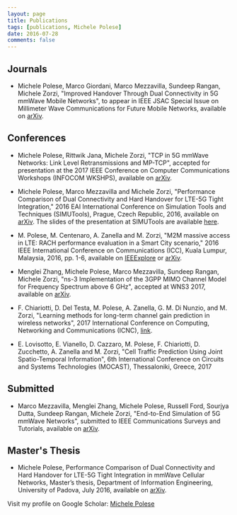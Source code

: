 ```yaml
---
layout: page
title: Publications
tags: [publications, Michele Polese]
date: 2016-07-28
comments: false
---
```

## Journals
* Michele Polese, Marco Giordani, Marco Mezzavilla, Sundeep Rangan, Michele Zorzi, "Improved Handover Through Dual Connectivity in 5G mmWave Mobile Networks", to appear in IEEE JSAC Special Issue on Millimeter Wave Communications for Future Mobile Networks, available on <a href="http://arxiv.org/abs/1611.04748" target="_blank">arXiv</a>.

## Conferences
* Michele Polese, Rittwik Jana, Michele Zorzi, "TCP in 5G mmWave Networks: Link Level Retransmissions and MP-TCP", accepted for presentation at the 2017 IEEE Conference on Computer Communications Workshops (INFOCOM WKSHPS), available on <a href="http://arxiv.org/abs/1703.08985" target="_blank">arXiv</a>.

* Michele Polese, Marco Mezzavilla and Michele Zorzi, "Performance Comparison of Dual Connectivity and Hard Handover for LTE-5G Tight Integration," 2016 EAI International Conference on Simulation Tools and Techniques (SIMUTools), Prague, Czech Republic, 2016, available on <a href="https://arxiv.org/abs/1607.05425" target="_blank">arXiv</a>. The slides of the presentation at SIMUTools are available <a href="/assets/pdf/simutools_polese.pdf">here</a>.

* M. Polese, M. Centenaro, A. Zanella and M. Zorzi, "M2M massive access in LTE: RACH performance evaluation in a Smart City scenario," 2016 IEEE International Conference on Communications (ICC), Kuala Lumpur, Malaysia, 2016, pp. 1-6, available on <a href="http://ieeexplore.ieee.org/xpl/articleDetails.jsp?arnumber=7511430&newsearch=true&queryText=michele%20polese" target="_blank">IEEExplore</a> or <a href="https://arxiv.org/abs/1601.05098" target="_blank">arXiv</a>.

* Menglei Zhang, Michele Polese, Marco Mezzavilla, Sundeep Rangan, Michele Zorzi, "ns-3 Implementation of the 3GPP MIMO Channel Model for Frequency Spectrum above 6 GHz", accepted at WNS3 2017, available on <a href="http://arxiv.org/abs/1702.04822" target="_blank">arXiv</a>.

* F. Chiariotti, D. Del Testa, M. Polese, A. Zanella, G. M. Di Nunzio, and M. Zorzi, "Learning methods for long-term channel gain prediction in wireless networks", 2017 International Conference on Computing, Networking and Communications (ICNC), <a href="http://ieeexplore.ieee.org/abstract/document/7876120/">link</a>. 

* E. Lovisotto, E. Vianello, D. Cazzaro, M. Polese, F. Chiariotti, D. Zucchetto, A. Zanella and M. Zorzi, "Cell Traffic Prediction Using Joint Spatio-Temporal Information", 6th International Conference on Circuits and Systems Technologies (MOCAST), Thessaloniki, Greece, 2017

## Submitted
* Marco Mezzavilla, Menglei Zhang, Michele Polese, Russell Ford, Sourjya Dutta, Sundeep Rangan, Michele Zorzi, "End-to-End Simulation of 5G mmWave Networks", submitted to IEEE Communications Surveys and Tutorials, available on <a href="https://arxiv.org/abs/1705.02882" target="_blank">arXiv</a>.


## Master's Thesis
* Michele Polese, Performance Comparison of Dual Connectivity and Hard Handover for LTE-5G Tight Integration in mmWave Cellular Networks, Master’s thesis, Department of Information Engineering, University of Padova, July 2016, available on <a href="http://arxiv.org/abs/1607.04330" target="_blank">arXiv</a>.


Visit my profile on Google Scholar: <a href="https://scholar.google.it/citations?user=JmMEy-QAAAAJ&hl=en" target="_blank">Michele Polese</a>